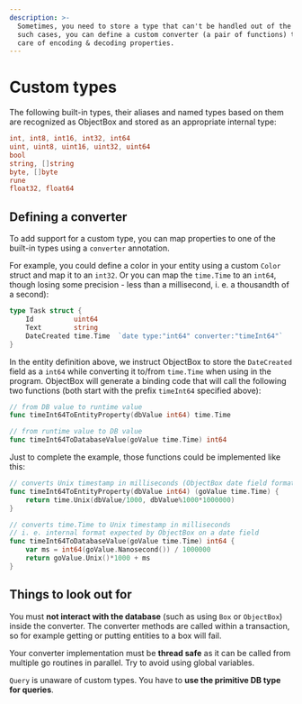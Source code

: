 ```yaml
---
description: >-
  Sometimes, you need to store a type that can't be handled out of the box. For
  such cases, you can define a custom converter (a pair of functions) that take
  care of encoding & decoding properties.
---
```


# Custom types

The following built-in types, their aliases and named types based on them are recognized as ObjectBox and stored as an appropriate internal type:

```go
int, int8, int16, int32, int64
uint, uint8, uint16, uint32, uint64
bool
string, []string
byte, []byte
rune
float32, float64
```

## Defining a converter

To add support for a custom type, you can map properties to one of the built-in types using a `converter` annotation. 

For example, you could define a color in your entity using a custom `Color` struct and map it to an `int32`. Or you can map the `time.Time` to an `int64`, though losing some precision - less than a millisecond, i. e. a thousandth of a second\):

```go
type Task struct {
	Id          uint64
	Text        string
	DateCreated time.Time  `date type:"int64" converter:"timeInt64"`
}
```

In the entity definition above, we instruct ObjectBox to store the `DateCreated` field as a `int64` while converting it to/from `time.Time` when using in the program. ObjectBox will generate a binding code that will call the following two functions \(both start with the prefix `timeInt64` specified above\):

```go
// from DB value to runtime value
func timeInt64ToEntityProperty(dbValue int64) time.Time

// from runtime value to DB value
func timeInt64ToDatabaseValue(goValue time.Time) int64
```

Just to complete the example, those functions could be implemented like this:

```go
// converts Unix timestamp in milliseconds (ObjectBox date field format) to time.Time
func timeInt64ToEntityProperty(dbValue int64) (goValue time.Time) {
	return time.Unix(dbValue/1000, dbValue%1000*1000000)
}

// converts time.Time to Unix timestamp in milliseconds 
// i. e. internal format expected by ObjectBox on a date field
func timeInt64ToDatabaseValue(goValue time.Time) int64 {
	var ms = int64(goValue.Nanosecond()) / 1000000
	return goValue.Unix()*1000 + ms
}
```

## Things to look out for

You must **not interact with the database** \(such as using `Box` or `ObjectBox`\) inside the converter. The converter methods are called within a transaction, so for example getting or putting entities to a box will fail.

Your converter implementation must be **thread safe** as it can be called from multiple go routines in parallel. Try to avoid using global variables.

`Query` is unaware of custom types. You have to **use the primitive DB type for queries**.

